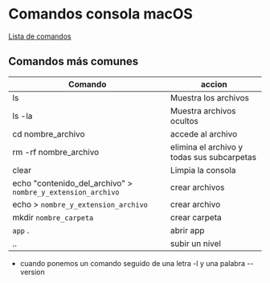 # Comandos consola macOS


[Lista de comandos](https://alexismarin.wordpress.com/2013/05/28/listado-de-comandos-para-el-terminal-de-mac-os-x/)

## Comandos más comunes

| Comando | accion |
|---------|--------|
| ls | Muestra los archivos |
| ls -la | Muestra archivos ocultos|
| cd nombre_archivo | accede al archivo|
| rm -rf nombre_archivo | elimina el archivo y todas sus subcarpetas|
| clear | Limpia la consola |
| echo "contenido_del_archivo" > `nombre_y_extension_archivo` | crear archivos |
| echo > `nombre_y_extension_archivo` | crear archivo |
| mkdir `nombre_carpeta` | crear carpeta |
| `app` . | abrir app |
| .. | subir un nivel |

* cuando ponemos un comando seguido de una letra -l y una palabra --version


